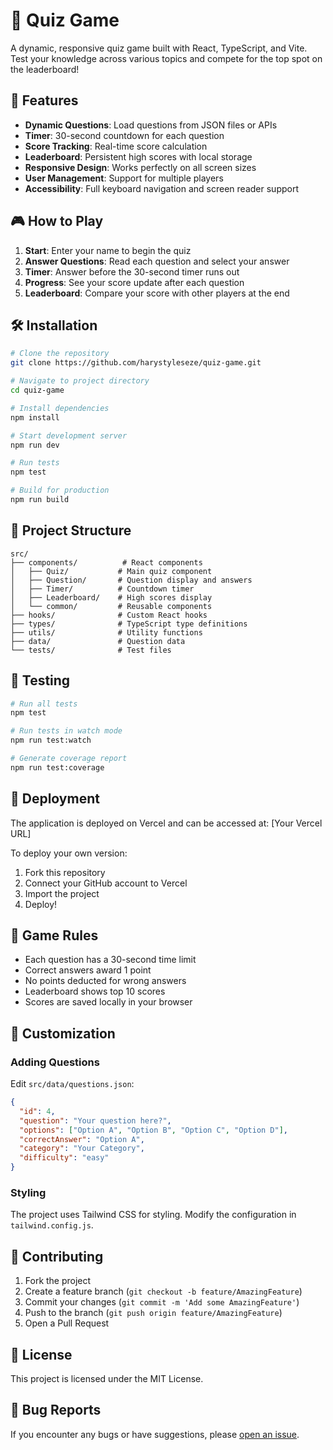 # 🎯 Quiz Game

A dynamic, responsive quiz game built with React, TypeScript, and Vite. Test your knowledge across various topics and compete for the top spot on the leaderboard!

## 🚀 Features

- **Dynamic Questions**: Load questions from JSON files or APIs
- **Timer**: 30-second countdown for each question
- **Score Tracking**: Real-time score calculation
- **Leaderboard**: Persistent high scores with local storage
- **Responsive Design**: Works perfectly on all screen sizes
- **User Management**: Support for multiple players
- **Accessibility**: Full keyboard navigation and screen reader support

## 🎮 How to Play

1. **Start**: Enter your name to begin the quiz
2. **Answer Questions**: Read each question and select your answer
3. **Timer**: Answer before the 30-second timer runs out
4. **Progress**: See your score update after each question
5. **Leaderboard**: Compare your score with other players at the end

## 🛠️ Installation

```bash
# Clone the repository
git clone https://github.com/harystyleseze/quiz-game.git

# Navigate to project directory
cd quiz-game

# Install dependencies
npm install

# Start development server
npm run dev

# Run tests
npm test

# Build for production
npm run build
```

## 📁 Project Structure

```
src/
├── components/          # React components
│   ├── Quiz/           # Main quiz component
│   ├── Question/       # Question display and answers
│   ├── Timer/          # Countdown timer
│   ├── Leaderboard/    # High scores display
│   └── common/         # Reusable components
├── hooks/              # Custom React hooks
├── types/              # TypeScript type definitions
├── utils/              # Utility functions
├── data/               # Question data
└── tests/              # Test files
```

## 🧪 Testing

```bash
# Run all tests
npm test

# Run tests in watch mode
npm run test:watch

# Generate coverage report
npm run test:coverage
```

## 🚀 Deployment

The application is deployed on Vercel and can be accessed at: [Your Vercel URL]

To deploy your own version:

1. Fork this repository
2. Connect your GitHub account to Vercel
3. Import the project
4. Deploy!

## 🎯 Game Rules

- Each question has a 30-second time limit
- Correct answers award 1 point
- No points deducted for wrong answers
- Leaderboard shows top 10 scores
- Scores are saved locally in your browser

## 🔧 Customization

### Adding Questions

Edit `src/data/questions.json`:

```json
{
  "id": 4,
  "question": "Your question here?",
  "options": ["Option A", "Option B", "Option C", "Option D"],
  "correctAnswer": "Option A",
  "category": "Your Category",
  "difficulty": "easy"
}
```

### Styling

The project uses Tailwind CSS for styling. Modify the configuration in `tailwind.config.js`.

## 🤝 Contributing

1. Fork the project
2. Create a feature branch (`git checkout -b feature/AmazingFeature`)
3. Commit your changes (`git commit -m 'Add some AmazingFeature'`)
4. Push to the branch (`git push origin feature/AmazingFeature`)
5. Open a Pull Request

## 📝 License

This project is licensed under the MIT License.

## 🐛 Bug Reports

If you encounter any bugs or have suggestions, please [open an issue](https://github.com/harystyleseze/quiz-game/issues).

